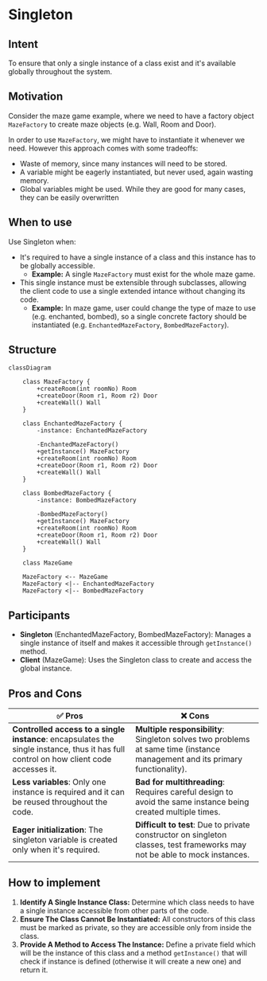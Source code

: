 # Singleton

## Intent
To ensure that only a single instance of a class exist and it's available globally throughout the system.

## Motivation
Consider the maze game example, where we need to have a factory object `MazeFactory` to create maze objects (e.g. Wall, Room and Door).

In order to use `MazeFactory`, we might have to instantiate it whenever we need. However this approach comes with some tradeoffs:
* Waste of memory, since many instances will need to be stored.
* A variable might be eagerly instantiated, but never used, again wasting memory.
* Global variables might be used. While they are good for many cases, they can be easily overwritten

## When to use
Use Singleton when:
* It's required to have a single instance of a class and this instance has to be globally accessible.
  * **Example:** A single `MazeFactory` must exist for the whole maze game.
* This single instance must be extensible through subclasses, allowing the client code to use a single extended intance without changing its code.
  * **Example:** In maze game, user could change the type of maze to use (e.g. enchanted, bombed), so a single concrete factory should be instantiated (e.g. `EnchantedMazeFactory`, `BombedMazeFactory`).

## Structure
```mermaid
classDiagram

    class MazeFactory {
        +createRoom(int roomNo) Room
        +createDoor(Room r1, Room r2) Door
        +createWall() Wall
    }

    class EnchantedMazeFactory {
        -instance: EnchantedMazeFactory

        -EnchantedMazeFactory()
        +getInstance() MazeFactory
        +createRoom(int roomNo) Room
        +createDoor(Room r1, Room r2) Door
        +createWall() Wall
    }

    class BombedMazeFactory {
        -instance: BombedMazeFactory

        -BombedMazeFactory()
        +getInstance() MazeFactory
        +createRoom(int roomNo) Room
        +createDoor(Room r1, Room r2) Door
        +createWall() Wall
    }

    class MazeGame

    MazeFactory <-- MazeGame
    MazeFactory <|-- EnchantedMazeFactory
    MazeFactory <|-- BombedMazeFactory

```

## Participants
* **Singleton** (EnchantedMazeFactory, BombedMazeFactory): Manages a single instance of itself and makes it accessible through `getInstance()` method.
* **Client** (MazeGame): Uses the Singleton class to create and access the global instance.

## Pros and Cons
| **✅ Pros**                                      | **❌ Cons**                                      |
|------------------------------------------------|-----------------------------------------------|
| **Controlled access to a single instance**: encapsulates the single instance, thus it has full control on how client code accesses it. | **Multiple responsibility**: Singleton solves two problems at same time (instance management and its primary functionality). |
| **Less variables**: Only one instance is required and it can be reused throughout the code.  | **Bad for multithreading**: Requires careful design to avoid the same instance being created multiple times. |
| **Eager initialization**: The singleton variable is created only when it's required. | **Difficult to test**: Due to private constructor on singleton classes, test frameworks may not be able to mock instances. |

## How to implement
1. **Identify A Single Instance Class:** Determine which class needs to have a single instance accessible from other parts of the code.
2. **Ensure The Class Cannot Be Instantiated:** All constructors of this class must be marked as private, so they are accessible only from inside the class.
3. **Provide A Method to Access The Instance:** Define a private field which will be the instance of this class and a method `getInstance()` that will check if instance is defined (otherwise it will create a new one) and return it.